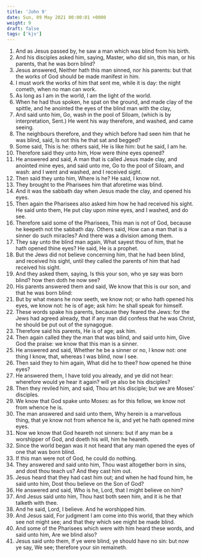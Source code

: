 ```yaml
---
title: 'John 9'
date: Sun, 09 May 2021 00:00:01 +0000
weight: 9
draft: false
tags: ['kjv'] 
---
```


1. And as Jesus passed by, he saw a man which was blind from his birth.
2. And his disciples asked him, saying, Master, who did sin, this man, or his parents, that he was born blind?
3. Jesus answered, Neither hath this man sinned, nor his parents: but that the works of God should be made manifest in him.
4. I must work the works of him that sent me, while it is day: the night cometh, when no man can work.
5. As long as I am in the world, I am the light of the world.
6. When he had thus spoken, he spat on the ground, and made clay of the spittle, and he anointed the eyes of the blind man with the clay,
7. And said unto him, Go, wash in the pool of Siloam, (which is by interpretation, Sent.) He went his way therefore, and washed, and came seeing.
8. The neighbours therefore, and they which before had seen him that he was blind, said, Is not this he that sat and begged?
9. Some said, This is he: others said, He is like him: but he said, I am he.
10. Therefore said they unto him, How were thine eyes opened?
11. He answered and said, A man that is called Jesus made clay, and anointed mine eyes, and said unto me, Go to the pool of Siloam, and wash: and I went and washed, and I received sight.
12. Then said they unto him, Where is he? He said, I know not.
13. They brought to the Pharisees him that aforetime was blind.
14. And it was the sabbath day when Jesus made the clay, and opened his eyes.
15. Then again the Pharisees also asked him how he had received his sight. He said unto them, He put clay upon mine eyes, and I washed, and do see.
16. Therefore said some of the Pharisees, This man is not of God, because he keepeth not the sabbath day. Others said, How can a man that is a sinner do such miracles? And there was a division among them.
17. They say unto the blind man again, What sayest thou of him, that he hath opened thine eyes? He said, He is a prophet.
18. But the Jews did not believe concerning him, that he had been blind, and received his sight, until they called the parents of him that had received his sight.
19. And they asked them, saying, Is this your son, who ye say was born blind? how then doth he now see?
20. His parents answered them and said, We know that this is our son, and that he was born blind:
21. But by what means he now seeth, we know not; or who hath opened his eyes, we know not: he is of age; ask him: he shall speak for himself.
22. These words spake his parents, because they feared the Jews: for the Jews had agreed already, that if any man did confess that he was Christ, he should be put out of the synagogue.
23. Therefore said his parents, He is of age; ask him.
24. Then again called they the man that was blind, and said unto him, Give God the praise: we know that this man is a sinner.
25. He answered and said, Whether he be a sinner or no, I know not: one thing I know, that, whereas I was blind, now I see.
26. Then said they to him again, What did he to thee? how opened he thine eyes?
27. He answered them, I have told you already, and ye did not hear: wherefore would ye hear it again? will ye also be his disciples?
28. Then they reviled him, and said, Thou art his disciple; but we are Moses' disciples.
29. We know that God spake unto Moses: as for this fellow, we know not from whence he is.
30. The man answered and said unto them, Why herein is a marvellous thing, that ye know not from whence he is, and yet he hath opened mine eyes.
31. Now we know that God heareth not sinners: but if any man be a worshipper of God, and doeth his will, him he heareth.
32. Since the world began was it not heard that any man opened the eyes of one that was born blind.
33. If this man were not of God, he could do nothing.
34. They answered and said unto him, Thou wast altogether born in sins, and dost thou teach us? And they cast him out.
35. Jesus heard that they had cast him out; and when he had found him, he said unto him, Dost thou believe on the Son of God?
36. He answered and said, Who is he, Lord, that I might believe on him?
37. And Jesus said unto him, Thou hast both seen him, and it is he that talketh with thee.
38. And he said, Lord, I believe. And he worshipped him.
39. And Jesus said, For judgment I am come into this world, that they which see not might see; and that they which see might be made blind.
40. And some of the Pharisees which were with him heard these words, and said unto him, Are we blind also?
41. Jesus said unto them, If ye were blind, ye should have no sin: but now ye say, We see; therefore your sin remaineth.
